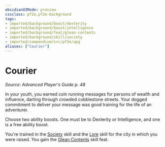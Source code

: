 ```yaml
---
obsidianUIMode: preview
cssclass: pf2e,pf2e-background
tags:
- imported/background/boost/dexterity
- imported/background/boost/intelligence
- imported/background/feat/glean-contents
- imported/background/skill/society
- imported/compendium/src/pf2e/apg
aliases: ["Courier"]
---
```

# Courier
*Source: Advanced Player's Guide p. 48*  

In your youth, you earned coin running messages for persons of wealth and influence, darting through crowded cobblestone streets. Your dogged commitment to deliver your message was good training for the life of an adventurer.

Choose two ability boosts. One must be to Dexterity or Intelligence, and one is a free ability boost.

You're trained in the [Society](../../skills.md#Society) skill and the [Lore](../../skills.md#Lore) skill for the city in which you were raised. You gain the [Glean Contents](../../feats/glean-contents-apg.md) skill feat.